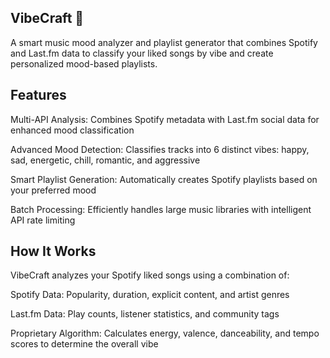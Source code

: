 ## VibeCraft 🎵
A smart music mood analyzer and playlist generator that combines Spotify and Last.fm data to classify your liked songs by vibe and create personalized mood-based playlists.

## Features
Multi-API Analysis: Combines Spotify metadata with Last.fm social data for enhanced mood classification

Advanced Mood Detection: Classifies tracks into 6 distinct vibes: happy, sad, energetic, chill, romantic, and aggressive

Smart Playlist Generation: Automatically creates Spotify playlists based on your preferred mood

Batch Processing: Efficiently handles large music libraries with intelligent API rate limiting

## How It Works
VibeCraft analyzes your Spotify liked songs using a combination of:

Spotify Data: Popularity, duration, explicit content, and artist genres

Last.fm Data: Play counts, listener statistics, and community tags

Proprietary Algorithm: Calculates energy, valence, danceability, and tempo scores to determine the overall vibe